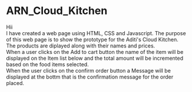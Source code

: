 # ARN_Cloud_Kitchen
Hii<br>
I have created a web page using HTML, CSS and Javascript. The purpose of this web page is to show the prototype for the Aditi's Cloud Kitchen.
<br>
The products are diplayed along with their names and prices.
<br>
When a user clicks on the Add to cart button the name of the item will be displayed on the Item list below and the total amount will be incremented based on the food items selected.
<br>
When the user clicks on the confirm order button a Message will be displayed at the bottm that is the confirmation message for the order placed.
